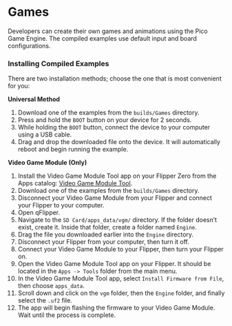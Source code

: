 # Games
Developers can create their own games and animations using the Pico Game Engine. The compiled examples use default input and board configurations.

### Installing Compiled Examples
There are two installation methods; choose the one that is most convenient for you:

**Universal Method**
1. Download one of the examples from the `builds/Games` directory.
2. Press and hold the `BOOT` button on your device for 2 seconds.
3. While holding the `BOOT` button, connect the device to your computer using a USB cable.
4. Drag and drop the downloaded file onto the device. It will automatically reboot and begin running the example.

**Video Game Module (Only)**
1. Install the Video Game Module Tool app on your Flipper Zero from the Apps catalog: [Video Game Module Tool](https://lab.flipper.net/apps/video_game_module_tool).
2. Download one of the examples from the `builds/Games` directory.
3. Disconnect your Video Game Module from your Flipper and connect your Flipper to your computer.
4. Open qFlipper.
5. Navigate to the `SD Card/apps_data/vgm/` directory. If the folder doesn’t exist, create it. Inside that folder, create a folder named `Engine`.
6. Drag the file you downloaded earlier into the `Engine` directory.
7. Disconnect your Flipper from your computer, then turn it off.
8. Connect your Video Game Module to your Flipper, then turn your Flipper on.
9. Open the Video Game Module Tool app on your Flipper. It should be located in the `Apps -> Tools` folder from the main menu.
10. In the Video Game Module Tool app, select `Install Firmware from File`, then choose `apps_data`.
11. Scroll down and click on the `vgm` folder, then the `Engine` folder, and finally select the `.uf2` file.
12. The app will begin flashing the firmware to your Video Game Module. Wait until the process is complete.